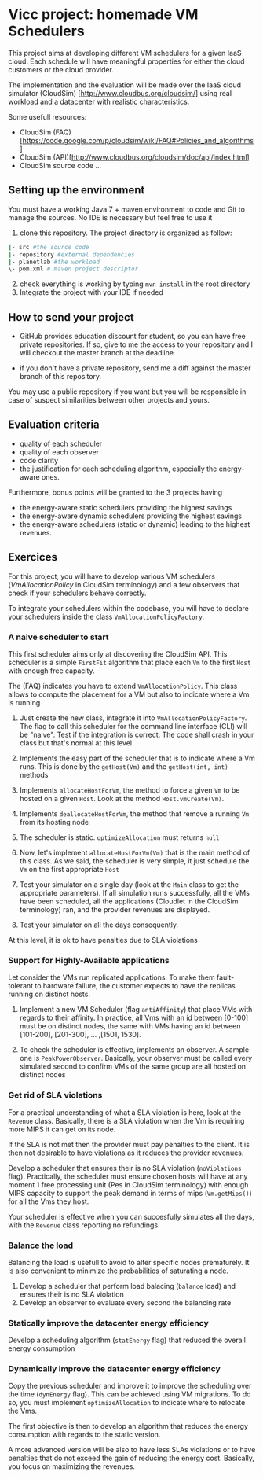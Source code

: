 # Vicc project: homemade VM Schedulers

This project aims at developing different VM schedulers for a given IaaS cloud. Each schedule will have meaningful properties for either the cloud customers or the cloud provider.

The implementation and the evaluation will be made over the IaaS cloud simulator (CloudSim) [http://www.cloudbus.org/cloudsim/] using real workload and a datacenter with realistic characteristics. 

Some usefull resources:

- CloudSim (FAQ)[https://code.google.com/p/cloudsim/wiki/FAQ#Policies_and_algorithms]
- CloudSim (API)[http://www.cloudbus.org/cloudsim/doc/api/index.html]
- CloudSim source code ...

## Setting up the environment

You must have a working Java 7 + maven environment to code and Git to manage the sources. No IDE is necessary but feel free to use it

1. clone this repository. The project directory is organized as follow:
```sh
|- src #the source code
|- repository #external dependencies
|- planetlab #the workload
\- pom.xml # maven project descriptor
```
2. check everything is working by typing `mvn install` in the root directory
3. Integrate the project with your IDE if needed


## How to send your project

- GitHub provides education discount for student, so you can have free private repositories. If so, give to me the access to your repository and I will checkout the master branch at the deadline

- if you don't have a private repository, send me a diff against the master branch of this repository.

You may use a public repository if you want but you will be responsible in case of suspect similarities between other projects and yours.

## Evaluation criteria

- quality of each scheduler
- quality of each observer
- code clarity
- the justification for each scheduling algorithm, especially the energy-aware ones.

Furthermore, bonus points will be granted to the 3 projects having

- the energy-aware static schedulers providing the highest savings
- the energy-aware dynamic schedulers providing the highest savings
- the energy-aware schedulers (static or dynamic) leading to the highest revenues.


## Exercices

For this project, you will have to develop various VM schedulers (_VmAllocationPolicy_ in CloudSim terminology) and a few observers that check if your schedulers behave correctly.

To integrate your schedulers within the codebase, you will have to declare your schedulers inside the class `VmAllocationPolicyFactory`.

### A naive scheduler to start

This first scheduler aims only at discovering the CloudSim API. This scheduler is a simple `FirstFit` algorithm that place each `Vm` to the first `Host` with enough free capacity.

The (FAQ) indicates you have to extend `VmAllocationPolicy`. This class allows to compute the placement for a VM but also to indicate where a Vm is running

1. Just create the new class, integrate it into `VmAllocationPolicyFactory`. The flag to call this scheduler for the command line interface (CLI) will be "naive". Test if the integration is correct. The code shall crash in your class but that's normal at this level.
2. Implements the easy part of the scheduler that is to indicate where a Vm runs. This is done by the `getHost(Vm)` and the `getHost(int, int)` methods

3. Implements `allocateHostForVm`, the method to force a given `Vm` to be hosted on a given `Host`. Look at the method `Host.vmCreate(Vm)`.

4. Implements `deallocateHostForVm`, the method that remove a running `Vm` from its hosting node

5. The scheduler is static. `optimizeAllocation` must returns `null`

6. Now, let's implement `allocateHostForVm(Vm)` that is the main method of this class. As we said, the scheduler is very simple, it just schedule the `Vm` on the first appropriate `Host`
 
7. Test your simulator on a single day (look at the `Main` class to get the appropriate parameters). If all simulation runs successfully, all the VMs have been scheduled, all the applications (Cloudlet in the CloudSim terminology) ran, and the provider revenues are displayed.

8. Test your simulator on all the days consequently.

At this level, it is ok to have penalties due to SLA violations
	
### Support for Highly-Available applications

Let consider the VMs run replicated applications. To make them fault-tolerant to hardware failure, the customer expects to have the replicas running on distinct hosts.

1. Implement a new VM Scheduler (flag `antiAffinity`) that place VMs with regards to their affinity. In practice, all Vms with an id between [0-100] must be on distinct nodes, the same with VMs having an id between [101-200], [201-300], ... ,[1501, 1530].

2. To check the scheduler is effective, implements an observer. A sample one is `PeakPowerObserver`. Basically, your observer must be called every simulated second to confirm VMs of the same group are all hosted on distinct nodes

### Get rid of SLA violations

For a practical understanding of what a SLA violation is here, look at the `Revenue` class. Basically, there is a SLA violation when the Vm is requiring more MIPS it can get on its node.

If the SLA is not met then the provider must pay penalties to the client. It is then not desirable to have violations as it reduces the provider revenues.

Develop a scheduler that ensures their is no SLA violation (`noViolations` flag).
Practically, the scheduler must ensure chosen hosts will have at any moment 1 free processing unit (Pes in CloudSim terminology) with enough MIPS capacity to support the peak demand in terms of mips (`Vm.getMips()`) for all the Vms they host.

Your scheduler is effective when you can succesfully simulates all the days, with the `Revenue` class reporting no refundings.

### Balance the load

Balancing the load is usefull to avoid to alter specific nodes prematurely. It is also convenient to minimize the probabilities of saturating a node.

1. Develop a scheduler that perform load balacing (`balance` load) and ensures their is no SLA violation
2. Develop an observer to evaluate every second the balancing rate 


### Statically improve the datacenter energy efficiency

Develop a scheduling algorithm (`statEnergy` flag) that reduced the overall energy consumption

### Dynamically improve the datacenter energy efficiency

Copy the previous scheduler and improve it to improve the scheduling over the time (`dynEnergy` flag). This can be achieved using VM migrations. To do so, you must implement `optimizeAllocation` to indicate where to relocate the Vms.

The first objective is then to develop an algorithm that reduces the energy consumption with regards to the static version. 

A more advanced version will be also to have less SLAs violations or to have penalties that do not exceed the gain of reducing the energy cost. Basically, you focus on maximizing the revenues.





